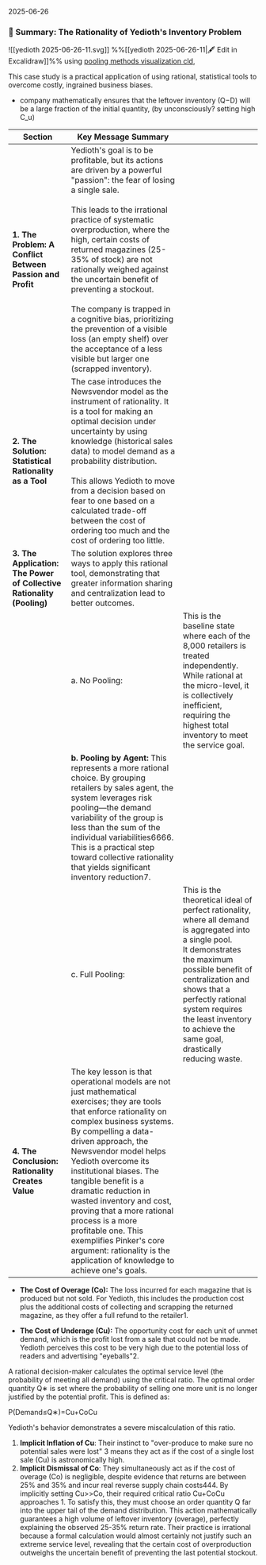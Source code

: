 2025-06-26
### 📜 Summary: The Rationality of Yedioth's Inventory Problem
![[yedioth 2025-06-26-11.svg]]
%%[[yedioth 2025-06-26-11|🖋 Edit in Excalidraw]]%%
using [pooling methods visualization cld](https://claude.ai/chat/53f2f444-1083-4d43-ad78-351b4fe362f1), 

This case study is a practical application of using rational, statistical tools to overcome costly, ingrained business biases.
- company mathematically ensures that the leftover inventory (Q−D) will be a large fraction of the initial quantity, (by unconsciously? setting high C_u)

| Section                                                               | Key Message Summary                                                                                                                                                                                                                                                                                                                                                                                                                                                                                                                                          |                                                                                                                                                                                                                                                                                                          |
| --------------------------------------------------------------------- | ------------------------------------------------------------------------------------------------------------------------------------------------------------------------------------------------------------------------------------------------------------------------------------------------------------------------------------------------------------------------------------------------------------------------------------------------------------------------------------------------------------------------------------------------------------ | -------------------------------------------------------------------------------------------------------------------------------------------------------------------------------------------------------------------------------------------------------------------------------------------------------- |
| **1. The Problem: A Conflict Between Passion and Profit**             | Yedioth's goal is to be profitable, but its actions are driven by a powerful "passion": the fear of losing a single sale. <br><br>This leads to the irrational practice of systematic overproduction, where the high, certain costs of returned magazines (25-35% of stock) are not rationally weighed against the uncertain benefit of preventing a stockout. <br><br>The company is trapped in a cognitive bias, prioritizing the prevention of a visible loss (an empty shelf) over the acceptance of a less visible but larger one (scrapped inventory). |                                                                                                                                                                                                                                                                                                          |
| **2. The Solution: Statistical Rationality as a Tool**                | The case introduces the Newsvendor model as the instrument of rationality. It is a tool for making an optimal decision under uncertainty by using knowledge (historical sales data) to model demand as a probability distribution. <br><br>This allows Yedioth to move from a decision based on fear to one based on a calculated trade-off between the cost of ordering too much and the cost of ordering too little.                                                                                                                                       |                                                                                                                                                                                                                                                                                                          |
| **3. The Application: The Power of Collective Rationality (Pooling)** | The solution explores three ways to apply this rational tool, demonstrating that greater information sharing and centralization lead to better outcomes.                                                                                                                                                                                                                                                                                                                                                                                                     |                                                                                                                                                                                                                                                                                                          |
|                                                                       | a. No Pooling:                                                                                                                                                                                                                                                                                                                                                                                                                                                                                                                                               | This is the baseline state where each of the 8,000 retailers is treated independently. While rational at the micro-level, it is collectively inefficient, requiring the highest total inventory to meet the service goal.                                                                                |
|                                                                       | **b. Pooling by Agent:** This represents a more rational choice. By grouping retailers by sales agent, the system leverages risk pooling—the demand variability of the group is less than the sum of the individual variabilities6666. This is a practical step toward collective rationality that yields significant inventory reduction7.                                                                                                                                                                                                                  |                                                                                                                                                                                                                                                                                                          |
|                                                                       | c. Full Pooling:                                                                                                                                                                                                                                                                                                                                                                                                                                                                                                                                             | This is the theoretical ideal of perfect rationality, where all demand is aggregated into a single pool.<br>It demonstrates the maximum possible benefit of centralization and shows that a perfectly rational system requires the least inventory to achieve the same goal, drastically reducing waste. |
| **4. The Conclusion: Rationality Creates Value**                      | The key lesson is that operational models are not just mathematical exercises; they are tools that enforce rationality on complex business systems. By compelling a data-driven approach, the Newsvendor model helps Yedioth overcome its institutional biases. The tangible benefit is a dramatic reduction in wasted inventory and cost, proving that a more rational process is a more profitable one. This exemplifies Pinker's core argument: rationality is the application of knowledge to achieve one's goals.                                       |                                                                                                                                                                                                                                                                                                          |


- **The Cost of Overage (Co​):** The loss incurred for each magazine that is produced but not sold. For Yedioth, this includes the production cost plus the additional costs of collecting and scrapping the returned magazine, as they offer a full refund to the retailer1.
    
- **The Cost of Underage (Cu​):** The opportunity cost for each unit of unmet demand, which is the profit lost from a sale that could not be made. Yedioth perceives this cost to be very high due to the potential loss of readers and advertising "eyeballs"2.
    

A rational decision-maker calculates the optimal service level (the probability of meeting all demand) using the critical ratio. The optimal order quantity Q∗ is set where the probability of selling one more unit is no longer justified by the potential profit. This is defined as:

P(Demand≤Q∗)=Cu​+Co​Cu​​

Yedioth's behavior demonstrates a severe miscalculation of this ratio.

1. **Implicit Inflation of Cu​**: Their instinct to "over-produce to make sure no potential sales were lost" 3 means they act as if the cost of a single lost sale (Cu​) is astronomically high.
2. **Implicit Dismissal of Co​**: They simultaneously act as if the cost of overage (Co​) is negligible, despite evidence that returns are between 25% and 35% and incur real reverse supply chain costs444.
By implicitly setting Cu​>>Co​, their required critical ratio Cu​+Co​Cu​​ approaches 1. To satisfy this, they must choose an order quantity Q far into the upper tail of the demand distribution. This action mathematically guarantees a high volume of leftover inventory (overage), perfectly explaining the observed 25-35% return rate. Their practice is irrational because a formal calculation would almost certainly not justify such an extreme service level, revealing that the certain cost of overproduction outweighs the uncertain benefit of preventing the last potential stockout.